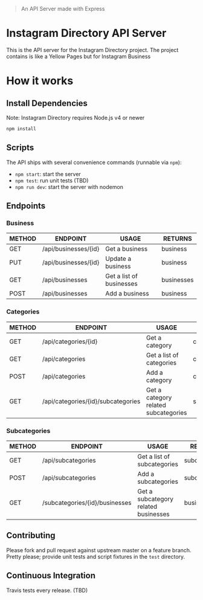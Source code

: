 >An API Server made with Express
# Instagram Directory API Server

This is the API server for the Instagram Directory project. The project contains is like a Yellow Pages but for Instagram Business

# How it works

## Install Dependencies

Note: Instagram Directory requires Node.js v4 or newer

```bash
npm install
```

## Scripts

The API ships with several convenience commands (runnable via `npm`):

  * `npm start`: start the server
  * `npm test`: run unit tests (TBD)
  * `npm run dev`: start the server with nodemon

## Endpoints

### Business
| METHOD 	| ENDPOINT           	| USAGE                  	| RETURNS  	|
|--------	|--------------------	|------------------------	|----------	|
| GET    	| /api/businesses/{id} 	| Get a business         	| business 	|
| PUT    	| /api/businesses/{id} 	| Update a business      	| business 	|
| GET    	| /api/businesses      	| Get a list of businesses 	| businesses 	|
| POST   	| /api/businesses      	| Add a business         	| business 	|

### Categories

| METHOD 	| ENDPOINT           	| USAGE                  	| RETURNS  	|
|--------	|--------------------	|------------------------	|----------	|
| GET    	| /api/categories/{id} 	| Get a category       	| category 	|
| GET    	| /api/categories      	| Get a list of categories 	| categories 	|
| POST   	| /api/categories      	| Add a category       	| category 	|
| GET    	| /api/categories/{id}/subcategories      	| Get a category related subcategories 	| subcategories 	|

### Subcategories
| METHOD 	| ENDPOINT           	| USAGE                  	| RETURNS  	|
|--------	|--------------------	|------------------------	|----------	|
| GET    	| /api/subcategories      	| Get a list of subcategories 	| subcategories 	|
| POST   	| /api/subcategories      	| Add a subcategories         	| subcategories 	|
| GET   	| /subcategories/{id}/businesses      	| Get a subcategory related businesses         	| businesses 	|

## Contributing

Please fork and pull request against upstream master on a feature branch. Pretty please; provide unit tests and script
fixtures in the `test` directory.

## Continuous Integration

Travis tests every release. (TBD)
